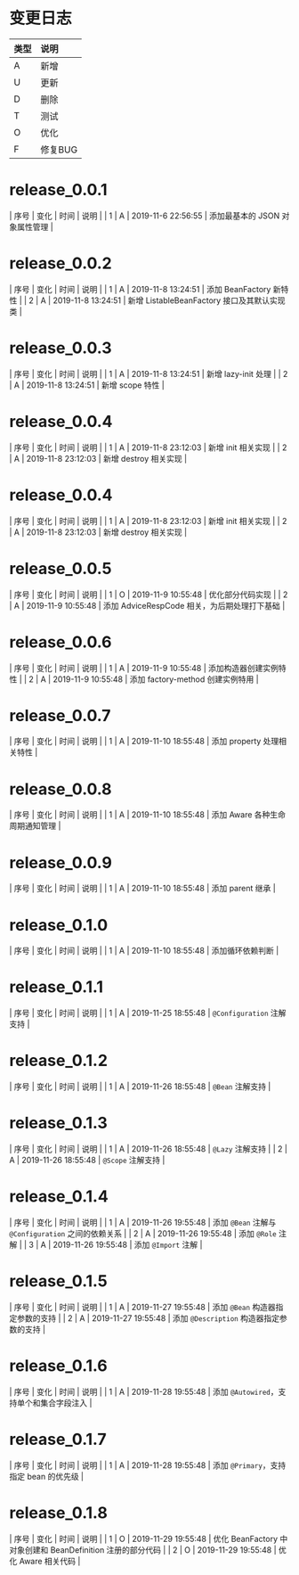 # 变更日志

| 类型 | 说明 |
|:----|:----|
| A | 新增 |
| U | 更新 |
| D | 删除 |
| T | 测试 |
| O | 优化 |
| F | 修复BUG |

# release_0.0.1

| 序号 | 变化 | 时间 | 说明 |
| 1 | A | 2019-11-6 22:56:55 | 添加最基本的 JSON 对象属性管理 |

# release_0.0.2

| 序号 | 变化 | 时间 | 说明 |
| 1 | A | 2019-11-8 13:24:51 | 添加 BeanFactory 新特性 |
| 2 | A | 2019-11-8 13:24:51 | 新增 ListableBeanFactory 接口及其默认实现类 |

# release_0.0.3

| 序号 | 变化 | 时间 | 说明 |
| 1 | A | 2019-11-8 13:24:51 | 新增 lazy-init 处理 |
| 2 | A | 2019-11-8 13:24:51 | 新增 scope 特性 |

# release_0.0.4

| 序号 | 变化 | 时间 | 说明 |
| 1 | A | 2019-11-8 23:12:03 | 新增 init 相关实现 |
| 2 | A | 2019-11-8 23:12:03 | 新增 destroy 相关实现 |

# release_0.0.4

| 序号 | 变化 | 时间 | 说明 |
| 1 | A | 2019-11-8 23:12:03 | 新增 init 相关实现 |
| 2 | A | 2019-11-8 23:12:03 | 新增 destroy 相关实现 |

# release_0.0.5

| 序号 | 变化 | 时间 | 说明 |
| 1 | O | 2019-11-9 10:55:48 | 优化部分代码实现 |
| 2 | A | 2019-11-9 10:55:48 | 添加 AdviceRespCode 相关，为后期处理打下基础  |

# release_0.0.6

| 序号 | 变化 | 时间 | 说明 |
| 1 | A | 2019-11-9 10:55:48 | 添加构造器创建实例特性 |
| 2 | A | 2019-11-9 10:55:48 | 添加 factory-method 创建实例特用 |

# release_0.0.7

| 序号 | 变化 | 时间 | 说明 |
| 1 | A | 2019-11-10 18:55:48 | 添加 property 处理相关特性 |

# release_0.0.8

| 序号 | 变化 | 时间 | 说明 |
| 1 | A | 2019-11-10 18:55:48 | 添加 Aware 各种生命周期通知管理 |

# release_0.0.9

| 序号 | 变化 | 时间 | 说明 |
| 1 | A | 2019-11-10 18:55:48 | 添加 parent 继承 |

# release_0.1.0

| 序号 | 变化 | 时间 | 说明 |
| 1 | A | 2019-11-10 18:55:48 | 添加循环依赖判断 |

# release_0.1.1

| 序号 | 变化 | 时间 | 说明 |
| 1 | A | 2019-11-25 18:55:48 | `@Configuration` 注解支持 |

# release_0.1.2

| 序号 | 变化 | 时间 | 说明 |
| 1 | A | 2019-11-26 18:55:48 | `@Bean` 注解支持 |

# release_0.1.3

| 序号 | 变化 | 时间 | 说明 |
| 1 | A | 2019-11-26 18:55:48 | `@Lazy` 注解支持 |
| 2 | A | 2019-11-26 18:55:48 | `@Scope` 注解支持 |

# release_0.1.4

| 序号 | 变化 | 时间 | 说明 |
| 1 | A | 2019-11-26 19:55:48 | 添加 `@Bean` 注解与 `@Configuration` 之间的依赖关系 |
| 2 | A | 2019-11-26 19:55:48 | 添加 `@Role` 注解 |
| 3 | A | 2019-11-26 19:55:48 | 添加 `@Import` 注解 |

# release_0.1.5

| 序号 | 变化 | 时间 | 说明 |
| 1 | A | 2019-11-27 19:55:48 | 添加 `@Bean` 构造器指定参数的支持  |
| 2 | A | 2019-11-27 19:55:48 | 添加 `@Description` 构造器指定参数的支持  |

# release_0.1.6

| 序号 | 变化 | 时间 | 说明 |
| 1 | A | 2019-11-28 19:55:48 | 添加 `@Autowired`，支持单个和集合字段注入  |

# release_0.1.7

| 序号 | 变化 | 时间 | 说明 |
| 1 | A | 2019-11-28 19:55:48 | 添加 `@Primary`，支持指定 bean 的优先级  |

# release_0.1.8

| 序号 | 变化 | 时间 | 说明 |
| 1 | O | 2019-11-29 19:55:48 | 优化 BeanFactory 中对象创建和 BeanDefinition 注册的部分代码 |
| 2 | O | 2019-11-29 19:55:48 | 优化 Aware 相关代码 |